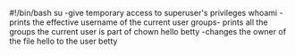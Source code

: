 #!/bin/bash
su -give temporary access to superuser's privileges
whoami -prints the effective username of the current user
groups-  prints all the groups the current user is part of
chown hello betty -changes the owner of the file hello to the user betty 
